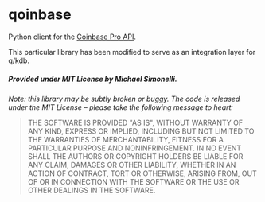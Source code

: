 # qoinbase
Python client for the [Coinbase Pro API](https://docs.pro.coinbase.com/).

This particular library has been modified to serve as an integration layer for q/kdb.

##### Provided under MIT License by Michael Simonelli.
*Note: this library may be subtly broken or buggy. The code is released under
the MIT License – please take the following message to heart:*
> THE SOFTWARE IS PROVIDED "AS IS", WITHOUT WARRANTY OF ANY KIND, EXPRESS OR
IMPLIED, INCLUDING BUT NOT LIMITED TO THE WARRANTIES OF MERCHANTABILITY, FITNESS
FOR A PARTICULAR PURPOSE AND NONINFRINGEMENT. IN NO EVENT SHALL THE AUTHORS OR
COPYRIGHT HOLDERS BE LIABLE FOR ANY CLAIM, DAMAGES OR OTHER LIABILITY, WHETHER
IN AN ACTION OF CONTRACT, TORT OR OTHERWISE, ARISING FROM, OUT OF OR IN
CONNECTION WITH THE SOFTWARE OR THE USE OR OTHER DEALINGS IN THE SOFTWARE.


